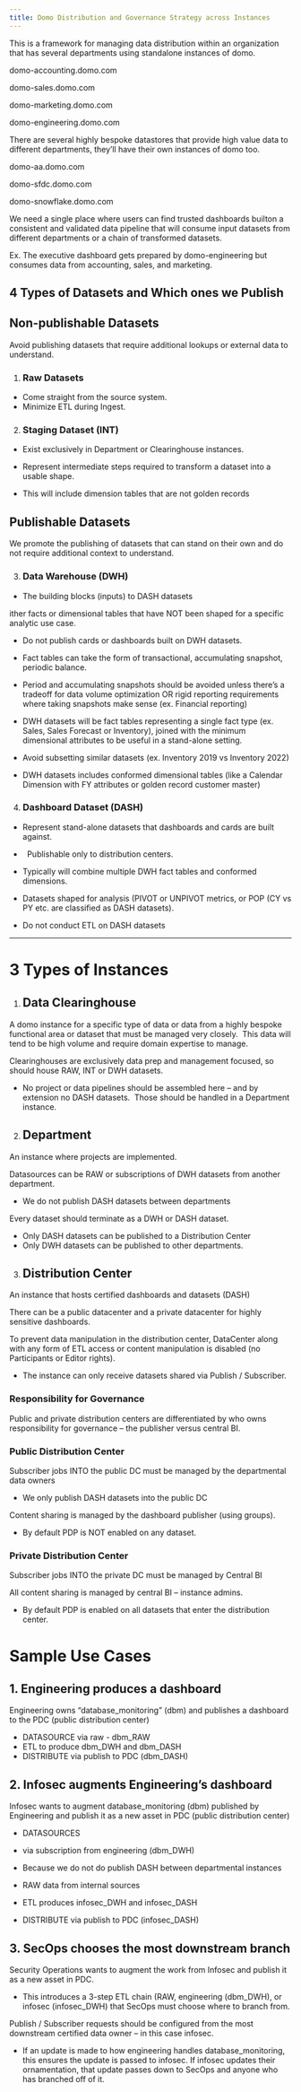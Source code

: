 ```yaml
---
title: Domo Distribution and Governance Strategy across Instances
---
```

This is a framework for managing data distribution within an organization that has several departments using standalone instances of domo.

domo-accounting.domo.com

domo-sales.domo.com

domo-marketing.domo.com

domo-engineering.domo.com

There are several highly bespoke datastores that provide high value data to different departments, they’ll have their own instances of domo too.

domo-aa.domo.com

domo-sfdc.domo.com

domo-snowflake.domo.com

We need a single place where users can find trusted dashboards builton a consistent and validated data pipeline that will consume input datasets from different departments or a chain of transformed datasets.

Ex. The executive dashboard gets prepared by domo-engineering but consumes data from accounting, sales, and marketing.

4 Types of Datasets and Which ones we Publish
---------------------------------------------

Non-publishable Datasets
------------------------

Avoid publishing datasets that require additional lookups or external data to understand.

1.  ### Raw Datasets
    

*   Come straight from the source system.  
*   Minimize ETL during Ingest.

2.  ### Staging Dataset (INT)
    

*   Exist exclusively in Department or Clearinghouse instances.
*   Represent intermediate steps required to transform a dataset into a usable shape.

*   This will include dimension tables that are not golden records

Publishable Datasets
--------------------

We promote the publishing of datasets that can stand on their own and do not require additional context to understand.

3.  ### Data Warehouse (DWH)
    

*   The building blocks (inputs) to DASH datasets

ither facts or dimensional tables that have NOT been shaped for a specific analytic use case.

*   Do not publish cards or dashboards built on DWH datasets.
*   Fact tables can take the form of transactional, accumulating snapshot, periodic balance.

*   Period and accumulating snapshots should be avoided unless there’s a tradeoff for data volume optimization OR rigid reporting requirements where taking snapshots make sense (ex. Financial reporting)

*   DWH datasets will be fact tables representing a single fact type (ex. Sales, Sales Forecast or Inventory), joined with the minimum dimensional attributes to be useful in a stand-alone setting.

*   Avoid subsetting similar datasets (ex. Inventory 2019 vs Inventory 2022)

*   DWH datasets includes conformed dimensional tables (like a Calendar Dimension with FY attributes or golden record customer master)

4.  ### Dashboard Dataset (DASH)
    

*   Represent stand-alone datasets that dashboards and cards are built against.
*     Publishable only to distribution centers.
*   Typically will combine multiple DWH fact tables and conformed dimensions.

*   Datasets shaped for analysis (PIVOT or UNPIVOT metrics, or POP (CY vs PY etc. are classified as DASH datasets).

*   Do not conduct ETL on DASH datasets

* * *

3 Types of Instances
====================

1.  Data Clearinghouse
    ------------------
    

A domo instance for a specific type of data or data from a highly bespoke functional area or dataset that must be managed very closely.  This data will tend to be high volume and require domain expertise to manage.

Clearinghouses are exclusively data prep and management focused, so should house RAW, INT or DWH datasets.

*   No project or data pipelines should be assembled here – and by extension no DASH datasets.  Those should be handled in a Department instance.

2.  Department
    ----------
    

An instance where projects are implemented.  

Datasources can be RAW or subscriptions of DWH datasets from another department.

*   We do not publish DASH datasets between departments

Every dataset should terminate as a DWH or DASH dataset.

*   Only DASH datasets can be published to a Distribution Center
*   Only DWH datasets can be published to other departments.

3.  Distribution Center
    -------------------
    

An instance that hosts certified dashboards and datasets (DASH)

There can be a public datacenter and a private datacenter for highly sensitive dashboards.

To prevent data manipulation in the distribution center, DataCenter along with any form of ETL access or content manipulation is disabled (no Participants or Editor rights).

*   The instance can only receive datasets shared via Publish / Subscriber.

### Responsibility for Governance

Public and private distribution centers are differentiated by who owns responsibility for governance – the publisher versus central BI.

### Public Distribution Center 

Subscriber jobs INTO the public DC must be managed by the departmental data owners

*   We only publish DASH datasets into the public DC

Content sharing is managed by the dashboard publisher (using groups).

*   By default PDP is NOT enabled on any dataset.

### Private Distribution Center

Subscriber jobs INTO the private DC must be managed by Central BI

All content sharing is managed by central BI – instance admins.

*   By default PDP is enabled on all datasets that enter the distribution center.

Sample Use Cases
================

1\. Engineering produces a dashboard
------------------------------------

Engineering owns “database\_monitoring” (dbm) and publishes a dashboard to the PDC (public distribution center)

*   DATASOURCE via raw - dbm\_RAW
*   ETL to produce dbm\_DWH and dbm\_DASH
*   DISTRIBUTE via publish to PDC (dbm\_DASH)

2\. Infosec augments Engineering’s dashboard
--------------------------------------------

Infosec wants to augment database\_monitoring (dbm) published by Engineering and publish it as a new asset in PDC (public distribution center)

*   DATASOURCES

*   via subscription from engineering (dbm\_DWH)

*   Because we do not do publish DASH between departmental instances

*   RAW data from internal sources

*   ETL produces infosec\_DWH and infosec\_DASH
*   DISTRIBUTE via publish to PDC (infosec\_DASH)

3\. SecOps chooses the most downstream branch
---------------------------------------------

Security Operations wants to augment the work from Infosec and publish it as a new asset in PDC.

*   This introduces a 3-step ETL chain (RAW, engineering (dbm\_DWH), or infosec (infosec\_DWH) that SecOps must choose where to branch from.

Publish / Subscriber requests should be configured from the most downstream certified data owner – in this case infosec.

*   If an update is made to how engineering handles database\_monitoring, this ensures the update is passed to infosec. If infosec updates their ornamentation, that update passes down to SecOps and anyone who has branched off of it.
